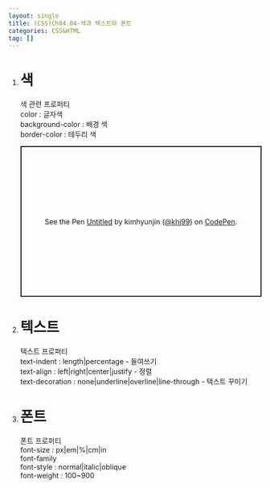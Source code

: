 ```yaml
---
layout: single
title: (CSS)Ch04.04-색과 텍스트와 폰트
categories: CSS&HTML
tag: []
---   
```


1. # 색
   색 관련 프로퍼티   
   color : 글자색   
   background-color : 배경 색   
   border-color : 테두리 색   

   <p class="codepen" data-height="600" data-default-tab="html,result" data-slug-hash="zYXZavb" data-user="khj99" style="height: 300px; box-sizing: border-box; display: flex; align-items: center; justify-content: center; border: 2px solid; margin: 1em 0; padding: 1em;">
   <span>See the Pen <a href="https://codepen.io/khj99/pen/zYXZavb">
   Untitled</a> by kimhyunjin (<a href="https://codepen.io/khj99">@khj99</a>)
   on <a href="https://codepen.io">CodePen</a>.</span>
   </p>
   <script async src="https://cpwebassets.codepen.io/assets/embed/ei.js"></script>

1. # 텍스트
   텍스트 프로퍼티   
   text-indent : length|percentage - 들여쓰기   
   text-align : left|right|center|justify - 정렬   
   text-decoration : none|underline|overline|line-through - 텍스트 꾸미기   

1. # 폰트
   폰트 프로퍼티   
   font-size : px|em|%|cm|in   
   font-family   
   font-style : normal|italic|oblique   
   font-weight : 100~900

   

